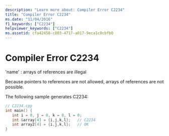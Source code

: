 ```yaml
---
description: "Learn more about: Compiler Error C2234"
title: "Compiler Error C2234"
ms.date: "11/04/2016"
f1_keywords: ["C2234"]
helpviewer_keywords: ["C2234"]
ms.assetid: cfa42458-c803-4717-a017-9eca1c0cbfb0
---
```

# Compiler Error C2234

'name' : arrays of references are illegal

Because pointers to references are not allowed, arrays of references are not possible.

The following sample generates C2234:

```cpp
// C2234.cpp
int main() {
   int i = 0, j = 0, k = 0, l = 0;
   int &array[4] = {i,j,k,l};   // C2234
   int array2[4] = {i,j,k,l};   // OK
}
```
